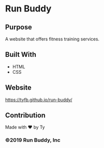 # Run Buddy


## Purpose
A website that offers fitness training services.


## Built With
* HTML
* CSS


## Website
https://tyfb.github.io/run-buddy/


## Contribution
Made with ❤️ by Ty


### ©️2019 Run Buddy, Inc
